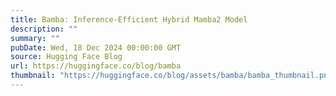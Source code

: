 ```yaml
---
title: Bamba: Inference-Efficient Hybrid Mamba2 Model
description: ""
summary: ""
pubDate: Wed, 18 Dec 2024 00:00:00 GMT
source: Hugging Face Blog
url: https://huggingface.co/blog/bamba
thumbnail: "https://huggingface.co/blog/assets/bamba/bamba_thumbnail.png"
---
```


